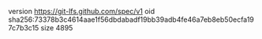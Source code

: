 version https://git-lfs.github.com/spec/v1
oid sha256:73378b3c4614aae1f56dbdabadf19bb39adb4fe46a7eb8eb50ecfa197c7b3c15
size 4895
